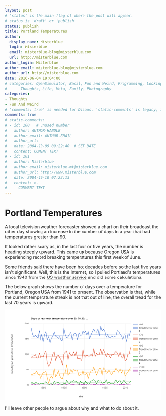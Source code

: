 ```yaml
---
layout: post
# 'status' is the main flag of where the post will appear.
# status is 'draft' or 'publish'
status: publish
title: Portland Temperatures
author:
  display_name: Misterblue
  login: Misterblue
  email: misterblue-blog@misterblue.com
  url: http://misterblue.com
author_login: Misterblue
author_email: misterblue-blog@misterblue.com
author_url: http://misterblue.com
date: 2016-06-04 19:04:00 
# categories: OpenSimulator, Basil, Fun and Weird, Programming, LookingGlass, Travel
#      Thoughts, Life, Meta, Family, Photography
categories:
- Thoughts
- Fun And Weird
# 'comments: true' is needed for Disqus. 'static-comments' is legacy, imbedded comments.
comments: true
# static-comments:
# - id: 100   # unused number
#   author: AUTHOR-HANDLE
#   author_email: AUTHOR-EMAIL
#   author_url:
#   date: 2004-10-09 09:22:40  # SET DATE
#   content: COMENT TEXT
# - id: 101
#   author: Misterblue
#   author_email: misterblue-mt@misterblue.com
#   author_url: http://www.misterblue.com
#   date: 2004-10-10 07:23:13
#   content: >-
#     COMMENT TEXT
---
```

# Portland Temperatures

A local television weather forecaster showed a chart on their broadcast
the other day showing an increase in the number of days in a year
that had temperatures greater than 90.

It looked rather scary as, in  the last four or five years, the number
is heading steeply upward. This came up because Oregon USA is experiencing
record breaking temperatures this first week of June.

Some friends said there have been hot decades before so the last five years
isn't significant.
Well, this is the Internet, so I pulled Portland's temperatures since 1940
from the [US weather service] and did some calculations.

The below graph shows the number of days over a temperature for Portland, Oregon USA
from 1941 to present. The observation is that, while the current temperature
streak is not that out of line, the overall tread for the last 70 years is
upward.

![Portland, Oregon Days Over Temperatures][Weather graph]

I'll leave other people to argue about why and what to do about it.

[US weather service]: http://w2.weather.gov/climate/local_data.php?wfo=pqr
[Weather graph]: /images/PortlandTemperatureTrend-20160604.png
[spreadsheet calculations]: https://docs.google.com/spreadsheets/d/1sCwOAxoYgv6cw7SL8UdZm8hsIqwuvXt8LgzKqS0lZPo/edit?usp=sharing
